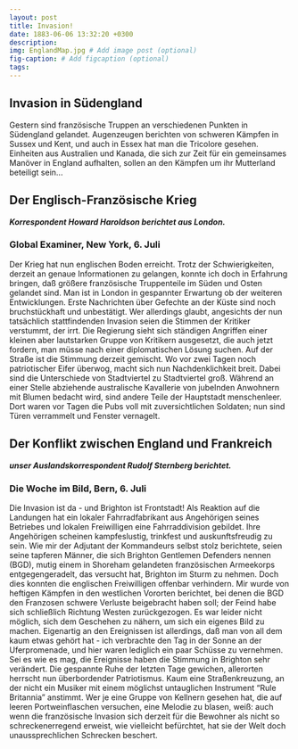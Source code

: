 ```yaml
---
layout: post
title: Invasion!
date: 1883-06-06 13:32:20 +0300
description: 
img: EnglandMap.jpg # Add image post (optional)
fig-caption: # Add figcaption (optional)
tags: 
---
```



## Invasion in Südengland

Gestern sind französische Truppen an verschiedenen Punkten in Südengland gelandet. Augenzeugen berichten von schweren Kämpfen in Sussex und Kent, und auch in Essex hat man die Tricolore gesehen. Einheiten aus Australien und Kanada, die sich zur Zeit für ein gemeinsames Manöver in England aufhalten, sollen an den Kämpfen um ihr Mutterland beteiligt sein...

## Der Englisch-Französische Krieg

***Korrespondent Howard Haroldson berichtet aus London.***

### Global Examiner, New York, 6. Juli

Der Krieg hat nun englischen Boden erreicht. Trotz der Schwierigkeiten, derzeit an genaue Informationen zu gelangen, konnte ich doch in Erfahrung bringen, daß größere französische Truppenteile im Süden und Osten gelandet sind. Man ist in London in gespannter Erwartung ob der weiteren Entwicklungen. Erste Nachrichten über Gefechte an der Küste sind noch bruchstückhaft und unbestätigt. Wer allerdings glaubt, angesichts der nun tatsächlich stattfindenden Invasion seien die Stimmen der Kritiker verstummt, der irrt. Die Regierung sieht sich ständigen Angriffen einer kleinen aber lautstarken Gruppe von Kritikern ausgesetzt, die auch jetzt fordern, man müsse nach einer diplomatischen Lösung suchen. Auf der Straße ist die Stimmung derzeit gemischt. Wo vor zwei Tagen noch patriotischer Eifer überwog, macht sich nun Nachdenklichkeit breit. Dabei sind die Unterschiede von Stadtviertel zu Stadtviertel groß. Während an einer Stelle abziehende australische Kavallerie von jubelnden Anwohnern mit Blumen bedacht wird, sind andere Teile der Hauptstadt menschenleer. Dort waren vor Tagen die Pubs voll mit zuversichtlichen Soldaten; nun sind Türen verrammelt und Fenster vernagelt. 




## Der Konflikt zwischen England und Frankreich

***unser Auslandskorrespondent Rudolf Sternberg berichtet.***

### Die Woche im Bild, Bern, 6. Juli

Die Invasion ist da - und Brighton ist Frontstadt! Als Reaktion auf die Landungen hat ein lokaler Fahrradfabrikant aus Angehörigen seines Betriebes und lokalen Freiwilligen eine Fahrraddivision gebildet. Ihre Angehörigen scheinen kampfeslustig, trinkfest und auskunftsfreudig zu sein. Wie mir der Adjutant der Kommandeurs selbst stolz berichtete, seien seine tapferen Männer, die sich Brighton Gentlemen Defenders nennen (BGD), mutig einem in Shoreham gelandeten französischen Armeekorps entgegengeradelt, das versucht hat, Brighton im Sturm zu nehmen. Doch dies konnten die englischen Freiwilligen offenbar verhindern. Mir wurde von heftigen Kämpfen in den westlichen Vororten berichtet, bei denen die BGD den Franzosen schwere Verluste beigebracht haben soll; der Feind habe sich schließlich Richtung Westen zurückgezogen. Es war leider nicht möglich, sich dem Geschehen zu nähern, um sich ein eigenes Bild zu machen. Eigenartig an den Ereignissen ist allerdings, daß man von all dem kaum etwas gehört hat - ich verbrachte den Tag in der Sonne an der Uferpromenade, und hier waren lediglich ein paar Schüsse zu vernehmen. Sei es wie es mag, die Ereignisse haben die Stimmung in Brighton sehr verändert. Die gespannte Ruhe der letzten Tage gewichen, allerorten herrscht nun überbordender Patriotismus. Kaum eine Straßenkreuzung, an der nicht ein Musiker mit einem möglichst untauglichen Instrument “Rule Britannia” anstimmt. Wer je eine Gruppe von Kellnern gesehen hat, die auf leeren Portweinflaschen versuchen, eine Melodie zu blasen, weiß: auch wenn die französische Invasion sich derzeit für die Bewohner als nicht so schreckenerregend erweist, wie vielleicht befürchtet, hat sie der Welt doch unaussprechlichen Schrecken beschert.


